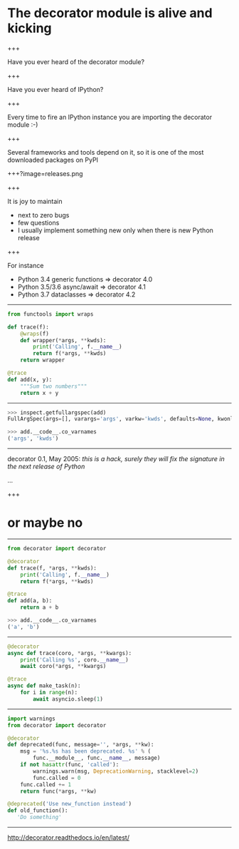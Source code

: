 # The decorator module is alive and kicking

+++

Have you ever heard of the decorator module?

+++

Have you ever heard of IPython?

+++

Every time to fire an IPython instance you are importing
the decorator module :-)

+++

Several frameworks and tools depend on it, so it is one of the most
downloaded packages on PyPI

+++?image=releases.png

+++

It is joy to maintain

- next to zero bugs
- few questions
- I usually implement something new only when there is new Python release

+++

For instance

- Python 3.4 generic functions => decorator 4.0
- Python 3.5/3.6 async/await => decorator 4.1
- Python 3.7 dataclasses => decorator 4.2

---

```python
from functools import wraps

def trace(f):
    @wraps(f)
    def wrapper(*args, **kwds):
        print('Calling', f.__name__)
        return f(*args, **kwds)
    return wrapper

@trace
def add(x, y):
    """Sum two numbers"""
    return x + y
```
---

```python
>>> inspect.getfullargspec(add)
FullArgSpec(args=[], varargs='args', varkw='kwds', defaults=None, kwonlyargs=[], kwonlydefaults=None, annotations={})

>>> add.__code__.co_varnames
('args', 'kwds')
```
---

decorator 0.1, May 2005: *this is a hack, surely they will fix the signature
in the next release of Python*

...

+++

# or maybe no

---

```python
from decorator import decorator

@decorator
def trace(f, *args, **kwds):
    print('Calling', f.__name__)
    return f(*args, **kwds)

@trace
def add(a, b):
    return a + b

>>> add.__code__.co_varnames
('a', 'b')
```

---

```python
@decorator
async def trace(coro, *args, **kwargs):
    print('Calling %s', coro.__name__)
    await coro(*args, **kwargs)

@trace
async def make_task(n):
    for i in range(n):
        await asyncio.sleep(1)

```
---

```python
import warnings
from decorator import decorator

@decorator
def deprecated(func, message='', *args, **kw):
    msg = '%s.%s has been deprecated. %s' % (
        func.__module__, func.__name__, message)
    if not hasattr(func, 'called'):
        warnings.warn(msg, DeprecationWarning, stacklevel=2)
        func.called = 0
    func.called += 1
    return func(*args, **kw)

@deprecated('Use new_function instead')
def old_function():
   'Do something'
```
---
http://decorator.readthedocs.io/en/latest/
